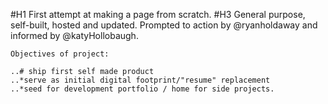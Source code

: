 #H1 First attempt at making a page from scratch.
#H3 General purpose, self-built, hosted and updated. 
    Prompted to action by @ryanholdaway and informed by @katyHollobaugh.

    Objectives of project:

    ..# ship first self made product
    ..*serve as initial digital footprint/"resume" replacement
    ..*seed for development portfolio / home for side projects.